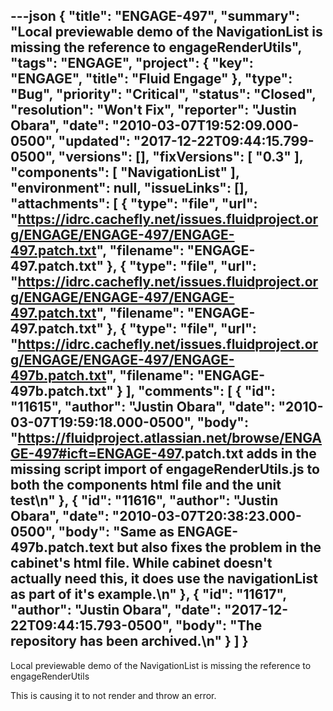 ---json
{
  "title": "ENGAGE-497",
  "summary": "Local previewable demo of the NavigationList is missing the reference to engageRenderUtils",
  "tags": "ENGAGE",
  "project": {
    "key": "ENGAGE",
    "title": "Fluid Engage"
  },
  "type": "Bug",
  "priority": "Critical",
  "status": "Closed",
  "resolution": "Won't Fix",
  "reporter": "Justin Obara",
  "date": "2010-03-07T19:52:09.000-0500",
  "updated": "2017-12-22T09:44:15.799-0500",
  "versions": [],
  "fixVersions": [
    "0.3"
  ],
  "components": [
    "NavigationList"
  ],
  "environment": null,
  "issueLinks": [],
  "attachments": [
    {
      "type": "file",
      "url": "https://idrc.cachefly.net/issues.fluidproject.org/ENGAGE/ENGAGE-497/ENGAGE-497.patch.txt",
      "filename": "ENGAGE-497.patch.txt"
    },
    {
      "type": "file",
      "url": "https://idrc.cachefly.net/issues.fluidproject.org/ENGAGE/ENGAGE-497/ENGAGE-497.patch.txt",
      "filename": "ENGAGE-497.patch.txt"
    },
    {
      "type": "file",
      "url": "https://idrc.cachefly.net/issues.fluidproject.org/ENGAGE/ENGAGE-497/ENGAGE-497b.patch.txt",
      "filename": "ENGAGE-497b.patch.txt"
    }
  ],
  "comments": [
    {
      "id": "11615",
      "author": "Justin Obara",
      "date": "2010-03-07T19:59:18.000-0500",
      "body": "<https://fluidproject.atlassian.net/browse/ENGAGE-497#icft=ENGAGE-497>.patch.txt adds in the missing script import of engageRenderUtils.js to both the components html file and the unit test\n"
    },
    {
      "id": "11616",
      "author": "Justin Obara",
      "date": "2010-03-07T20:38:23.000-0500",
      "body": "Same as ENGAGE-497b.patch.text but also fixes the problem in the cabinet's html file. While cabinet doesn't actually need this, it does use the navigationList as part of it's example.\n"
    },
    {
      "id": "11617",
      "author": "Justin Obara",
      "date": "2017-12-22T09:44:15.793-0500",
      "body": "The repository has been archived.\n"
    }
  ]
}
---
Local previewable demo of the NavigationList is missing the reference to engageRenderUtils

This is causing it to not render and throw an error.

        